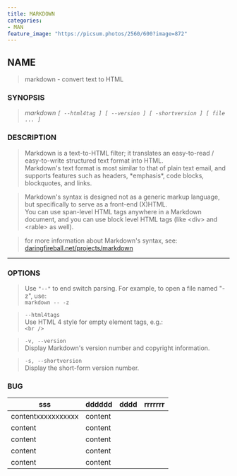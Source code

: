 ```yaml
---
title: MARKDOWN
categories:
- MAN
feature_image: "https://picsum.photos/2560/600?image=872"
---
```


## NAME
> markdown - convert text to HTML

### SYNOPSIS
> *markdown `[ --html4tag ] [ --version ] [ -shortversion ] [ file ... ]`*

### DESCRIPTION

> Markdown is a text-to-HTML filter; it translates an easy-to-read / easy-to-write structured text format into HTML.  
Markdown's text format is most similar to that of plain text email, and supports features such as headers, \*emphasis\*, code blocks, blockquotes, and links.  

> Markdown's syntax is designed not as a generic markup language, but specifically to serve as a front-end (X)HTML.  
 You can use span-level HTML tags anywhere in a Markdown document, and you can use block level HTML tags (like \<div\> and \<rable\> as well).  

> for more information about Markdown's syntax, see:
[daringfireball.net/projects/markdown](http://daringfireball.net/projects/markdown/)

---
### OPTIONS
> Use `"--"` to end switch parsing. For example, to open a file named "-z", use:  
```markdown -- -z```

> `--html4tags`  
Use HTML 4 style for empty element tags, e.g.:  
`<br />`

> `-v, --version`  
Display Markdown's version number and copyright information.

> `-s, --shortversion`  
Display the short-form version number.

### BUG


sss | dddddd  | dddd | rrrrrrr|
--------|-------|------|----  
contentxxxxxxxxxxx | content
content | content
content | content
content | content
content | content